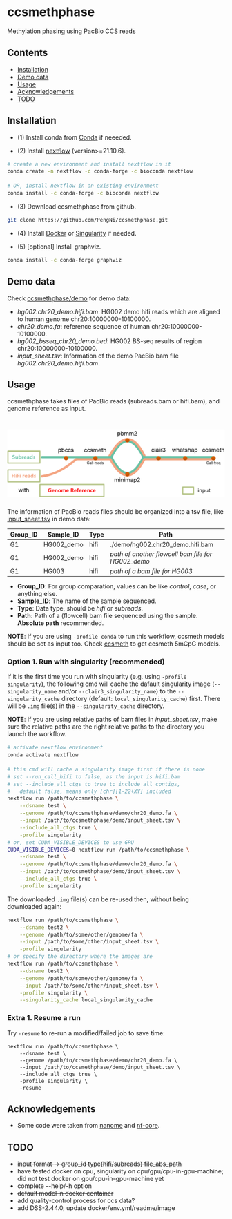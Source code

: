 # ccsmethphase

Methylation phasing using PacBio CCS reads


## Contents
* [Installation](#Installation)
* [Demo data](#Demo-data)
* [Usage](#Usage)
* [Acknowledgements](#Acknowledgements)
* [TODO](#TODO)


## Installation

  - (1) Install conda from [Conda](https://docs.conda.io/projects/conda/en/latest/user-guide/install/linux.html) if neeeded.


  - (2) Install [nextflow](https://www.nextflow.io/) (version>=21.10.6).

```sh
# create a new environment and install nextflow in it
conda create -n nextflow -c conda-forge -c bioconda nextflow

# OR, install nextflow in an existing environment
conda install -c conda-forge -c bioconda nextflow
```

  - (3) Download ccsmethphase from github.

```sh
git clone https://github.com/PengNi/ccsmethphase.git
```

  - (4) Install [Docker](https://docs.docker.com/engine/install/) or [Singularity](https://docs.sylabs.io/guides/3.0/user-guide/) if needed.

  - (5) [optional] Install graphviz.

```sh
conda install -c conda-forge graphviz
```


## Demo data
Check [ccsmethphase/demo](/demo) for demo data:
  - _hg002.chr20_demo.hifi.bam_: HG002 demo hifi reads which are aligned to human genome chr20:10000000-10100000.
  - _chr20_demo.fa_: reference sequence of human chr20:10000000-10100000.
  - _hg002_bsseq_chr20_demo.bed_: HG002 BS-seq results of region chr20:10000000-10100000.
  - _input_sheet.tsv_: Information of the demo PacBio bam file _hg002.chr20_demo.hifi.bam_.


## Usage
ccsmethphase takes files of PacBio reads (subreads.bam or hifi.bam), and genome reference as input.

# ![deepsignal-pypi](docs/imgs/ccsmethphase-tubemap.png)

The information of PacBio reads files should be organized into a tsv file, like [input_sheet.tsv](/demo/input_sheet.tsv) in demo data:

| Group_ID | Sample_ID | Type | Path |
| -------- | --------- | ---- | ---- |
| G1       | HG002_demo | hifi | ./demo/hg002.chr20_demo.hifi.bam |
| G1       | HG002_demo | hifi | _path of another flowcell bam file for HG002_demo_ |
| G1       | HG003 | hifi | _path of a bam file for HG003_ |

- **Group_ID**: For group comparation, values can be like _control_, _case_, or anything else.
- **Sample_ID**: The name of the sample sequenced.
- **Type**: Data type, should be _hifi_ or _subreads_.
- **Path**: Path of a (flowcell) bam file sequenced using the sample. **Absolute path** recommended.

**NOTE**: If you are using `-profile conda` to run this workflow, ccsmeth models should be set as input too. Check [ccsmeth](https://github.com/PengNi/ccsmeth) to get ccsmeth 5mCpG models. 


### Option 1. Run with singularity (recommended)

If it is the first time you run with singularity (e.g. using `-profile singularity`), the following cmd will cache the dafault singularity image (`--singularity_name` and/or `--clair3_singularity_name`) to the `--singularity_cache` directory (default: `local_singularity_cache`) first. There will be `.img` file(s) in the `--singularity_cache` directory.

**NOTE**: If you are using relative paths of bam files in _input_sheet.tsv_, make sure the relative paths are the right relative paths to the directory you launch the workflow.

```sh
# activate nextflow environment
conda activate nextflow

# this cmd will cache a singularity image first if there is none
# set --run_call_hifi to false, as the input is hifi.bam
# set --include_all_ctgs to true to include all contigs,
#   default false, means only [chr][1-22+XY] included
nextflow run /path/to/ccsmethphase \
    --dsname test \
    --genome /path/to/ccsmethphase/demo/chr20_demo.fa \
    --input /path/to/ccsmethphase/demo/input_sheet.tsv \
    --include_all_ctgs true \
    -profile singularity
# or, set CUDA_VISIBLE_DEVICES to use GPU
CUDA_VISIBLE_DEVICES=0 nextflow run /path/to/ccsmethphase \
    --dsname test \
    --genome /path/to/ccsmethphase/demo/chr20_demo.fa \
    --input /path/to/ccsmethphase/demo/input_sheet.tsv \
    --include_all_ctgs true \
    -profile singularity
```

The downloaded `.img` file(s) can be re-used then, without being downloaded again:

```sh
nextflow run /path/to/ccsmethphase \
    --dsname test2 \
    --genome /path/to/some/other/genome/fa \
    --input /path/to/some/other/input_sheet.tsv \
    -profile singularity
# or specify the directory where the images are
nextflow run /path/to/ccsmethphase \
    --dsname test2 \
    --genome /path/to/some/other/genome/fa \
    --input /path/to/some/other/input_sheet.tsv \
    -profile singularity \
    --singularity_cache local_singularity_cache
```

### Extra 1. Resume a run
Try `-resume` to re-run a modified/failed job to save time:

```shell
nextflow run /path/to/ccsmethphase \
    --dsname test \
    --genome /path/to/ccsmethphase/demo/chr20_demo.fa \
    --input /path/to/ccsmethphase/demo/input_sheet.tsv \
    --include_all_ctgs true \
    -profile singularity \
    -resume
```


## Acknowledgements
  - Some code were taken from [nanome](https://github.com/TheJacksonLaboratory/nanome) and [nf-core](https://github.com/nf-core).


## TODO
  - ~~input format -> group_id    type(hifi/subreads)    file_abs_path~~
  - have tested docker on cpu, singularity on cpu/gpu/cpu-in-gpu-machine; did not test docker on gpu/cpu-in-gpu-machine yet
  - complete --help/-h option
  - ~~default model in docker container~~
  - add quality-control process for ccs data?
  - add DSS-2.44.0, update docker/env.yml/readme/image
